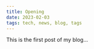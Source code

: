 ```yaml
---
title: Opening
date: 2023-02-03
tags: tech, news, blog, tags
---
```

This is the first post of my blog...